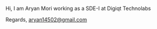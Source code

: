 Hi, I am Aryan Mori working as a SDE-I at Digiqt Technolabs

Regards,
aryan14502@gmail.com
<!---
Aryan14502/Aryan14502 is a ✨ special ✨ repository because its `README.md` (this file) appears on your GitHub profile.
You can click the Preview link to take a look at your changes.
--->
